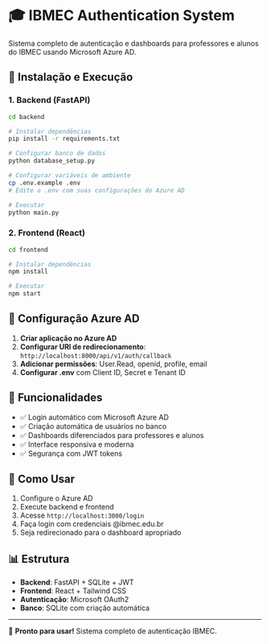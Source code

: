 # 🎓 IBMEC Authentication System

Sistema completo de autenticação e dashboards para professores e alunos do IBMEC usando Microsoft Azure AD.

## 🚀 Instalação e Execução

### 1. Backend (FastAPI)

```bash
cd backend

# Instalar dependências
pip install -r requirements.txt

# Configurar banco de dados
python database_setup.py

# Configurar variáveis de ambiente
cp .env.example .env
# Edite o .env com suas configurações do Azure AD

# Executar
python main.py
```

### 2. Frontend (React)

```bash
cd frontend

# Instalar dependências
npm install

# Executar
npm start
```

## 🔧 Configuração Azure AD

1. **Criar aplicação no Azure AD**
2. **Configurar URI de redirecionamento**: `http://localhost:8000/api/v1/auth/callback`
3. **Adicionar permissões**: User.Read, openid, profile, email
4. **Configurar .env** com Client ID, Secret e Tenant ID

## 📱 Funcionalidades

- ✅ Login automático com Microsoft Azure AD
- ✅ Criação automática de usuários no banco
- ✅ Dashboards diferenciados para professores e alunos  
- ✅ Interface responsiva e moderna
- ✅ Segurança com JWT tokens

## 🎯 Como Usar

1. Configure o Azure AD
2. Execute backend e frontend
3. Acesse `http://localhost:3000/login`
4. Faça login com credenciais @ibmec.edu.br
5. Seja redirecionado para o dashboard apropriado

## 📊 Estrutura

- **Backend**: FastAPI + SQLite + JWT
- **Frontend**: React + Tailwind CSS
- **Autenticação**: Microsoft OAuth2
- **Banco**: SQLite com criação automática

---

🎉 **Pronto para usar!** Sistema completo de autenticação IBMEC.
